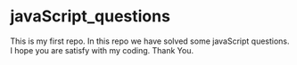 # javaScript_questions
This is my first repo.
In this repo we have solved some javaScript questions. I hope you are satisfy with my coding.
Thank You.
